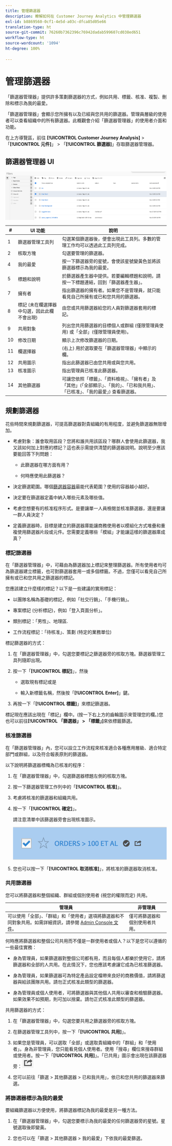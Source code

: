 ```yaml
---
title: 管理篩選器
description: 瞭解如何在 Customer Journey Analytics 中管理篩選器
exl-id: b8869560-0cf1-4e5d-a03c-dfca85d05e66
translation-type: ht
source-git-commit: 76260b7362396c76942dadab599607cd038ed651
workflow-type: ht
source-wordcount: '1094'
ht-degree: 100%

---
```


# 管理篩選器

「篩選器管理器」提供許多策劃篩選器的方式，例如共用、標籤、核准、複製、刪除和標示為我的最愛。

「篩選器管理器」會顯示您所擁有以及已經與您共用的篩選器。管理員層級的使用者可以查看組織中的所有篩選器。此概觀會介紹「篩選器管理器」的使用者介面和功能。

在上方導覽區，前往 **[!UICONTROL Customer Journey Analysis]** > 「**[!UICONTROL 元件]**」 > 「**[!UICONTROL 篩選器]**」存取篩選器管理器。

## 篩選器管理器 UI

![](assets/filter-manager-ui.png)

| # | UI 功能 | 說明 |
|---|---|---|
| 1 | 篩選器管理工具列 | 勾選某個篩選器後，便會出現此工具列。多數的管理工作均可以透過此工具列完成。 |
| 2 | 核取方塊 | 勾選要管理的篩選器。 |
| 4 | 我的最愛 | 按一下篩選器旁的星號，會使該星號變黃色並將該篩選器標示為我的最愛。 |
| 5 | 標題和說明 | 於篩選器產生器中提供。若要編輯標題和說明，請按一下標題連結，回到「篩選器產生器」。 |
| 7 | 擁有者 | 指出篩選器的擁有者。如果您不是管理員，就只能看見自己所擁有或已和您共用的篩選器。 |
| 8 | 標記 (未在欄選擇器中勾選，因此此欄不會出現) | 由您或共用篩選器給您的人員對篩選器套用的標記。 |
| 9 | 共用對象 | 列出您共用篩選器的目標個人或群組 (僅限管理員使用) 或「全部」(僅限管理員使用)。 |
| 10 | 修改日期 | 顯示上次修改篩選器的日期。 |
| 11 | 欄選擇器 | (右上) 用於選取要在「篩選器管理器」中顯示的欄。 |
| 12 | 共用圖示 | 指出此篩選器已由您共用或與您共用。 |
| 13 | 核准圖示 | 指出管理員已核准此篩選器。 |
| 14 | 其他篩選器 | 可讓您依照「標籤」、「資料檢視」、「擁有者」及「其他」(「全部顯示」、「我的」、「已和我共用」、「已核准」、「我的最愛」) 查看篩選器。 |

## 規劃篩選器

花些時間來規劃篩選器，可提高篩選器對貴組織的有用程度，並避免篩選器無限增加。

* 考慮對象：誰會取用區段？您將和誰共用該區段？哪群人會使用此篩選器，我又該如何加上對應的標記？這也表示需提供清楚的篩選器說明。說明至少應該要能回答下列問題：

   * 此篩選器在哪方面有用？

   * 何時應使用此篩選器？

* 決定篩選範圍。哪個[篩選器容器](/help/components/filters/filters-overview.md)最能代表範圍？使用的容器越小越好。

* 決定要在篩選器定義中納入哪些元素及哪些值。

* 考慮您想要有的核准程序形式。是要讓單一人員檢閱並核准篩選器，還是要讓一群人員決定？

* 定義篩選器時，目標是建立的篩選器庫能讓商務使用者以模組化方式堆疊和重複使用篩選器片段或元件。您需要定義哪些「模組」才能讓這樣的篩選器庫成真？

### 標記篩選器

在「篩選器管理器」中，可藉由為篩選器加上標記來整理篩選器。所有使用者均可為篩選器建立標籤，也可對篩選器套用一或多個標籤。不過，您僅可以看見自己所擁有或已和您共用之篩選器的標記。

您應該建立什麼樣的標記？以下是一些建議的實用標記：

* 以團隊名稱為基礎的標記，例如「社交行銷」、「手機行銷」。

* 專案標記 (分析標記)，例如「登入頁面分析」。

* 類別標記：「男性」、地理區.

* 工作流程標記：「待核准」、策劃 (特定的業務單位)

標記篩選器的方式：

1. 在「篩選器管理器」中，勾選您要標記之篩選器旁的核取方塊。篩選器管理工具列隨即出現。

1. 按一下「**[!UICONTROL 標記]**」，然後

   * 選取現有標記或是

   * 輸入新標籤名稱，然後按「**[!UICONTROL Enter]**」鍵。

1. 再按一下「**[!UICONTROL 標籤]**」來標記篩選器。

標記現在應該出現在「標記」欄中。(按一下右上方的齒輪圖示來管理您的欄。)您也可以前往&#x200B;**[!UICONTROL 「篩選器」 > 「標籤」]**&#x200B;來依標籤篩選。

### 核准篩選器

在「篩選器管理器」內，您可以設立工作流程來核准適合各種應用層級、適合特定部門或群組，以及符合報表原則的篩選器。

以下說明將篩選器標幟為已核准的程序：

1. 在「篩選器管理器」中，勾選篩選器標題左側的核取方塊。

1. 按一下篩選器管理工作列中的「**[!UICONTROL 核准]**」。

1. 考慮將核准的篩選器和組織共用。

1. 按一下「**[!UICONTROL 確定]**」。

   請注意清單中該篩選器旁會出現核准圖示。

   ![](assets/seg_approved.png)

1. 您也可以按一下「**[!UICONTROL 取消核准]**」，將核准的篩選器取消核准。

### 共用篩選器

您可以將篩選器和整個組織、群組或個別使用者 (視您的權限而定) 共用。

| 管理員 | 非管理員 |
|---|---|
| 可以使用「全部」、「群組」和「使用者」選項將篩選器和不同對象共用。如需詳細資訊，請參閱 [Admin Console 文件](https://helpx.adobe.com/tw/enterprise/using/manage-products-and-profiles.html)。 | 僅可將篩選器和個別使用者共用。 |

何時應將篩選器和整個公司共用而不僅是一群使用者或個人？以下是您可以遵循的一些最佳實務：

* 身為管理員，如果篩選器對整個公司都有用，而且每個人都樂於使用它，請將篩選器和全部的人共用。在此情況下，您也應該考慮讓它成為已核准篩選器。

* 身為管理員，如果篩選器可為特定產品設定檔帶來良好的商務價值，請將篩選器與給該團隊共用。請勿正式核准此類型的篩選器。

* 身為管理員或個人使用者，可將篩選器與其他個人共用以審查和檢驗篩選器。如果效果不如預期，則可加以捨棄。請勿正式核准此類型的篩選器。

共用篩選器的方式：

1. 在「篩選器管理器」中，勾選您要共用之篩選器旁的核取方塊。

1. 在篩選器管理工具列中，按一下「**[!UICONTROL 共用]**」。

1. 如果您是管理員，可以選取「全部」或選取貴組織中的「群組」和「使用者」。身為非管理員，您只能看見個人使用者。使用「搜尋」欄位來搜尋群組或使用者。按一下「**[!UICONTROL 共用]**」。「已共用」圖示會出現在該篩選器旁：![](assets/share_icon.png)

1. 您可以前往「篩選 > 其他篩選器 > 已和我共用」，依已和您共用的篩選器來篩選。

### 將篩選器標示為我的最愛

要組織篩選器以方便使用，將篩選器標記為我的最愛是另一種方法。

1. 在「篩選器管理器」中，勾選您要標示為我的最愛的任何篩選器旁的星號。星號選取後即變黃。

1. 您也可以在「篩選 > 其他篩選器 > 我的最愛」下依我的最愛篩選。
